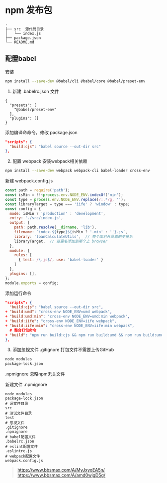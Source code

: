 # npm 发布包

```
.
├── src  源代码目录
│   └── index.js
├── package.json
└── README.md
```

## 配置babel 
安装
```bash
npm install --save-dev @babel/cli @babel/core @babel/preset-env
```

1. 新建 .babelrc.json 文件
```
{
  "presets": [
    "@babel/preset-env"
  ],
  "plugins": []
}
```
添加编译命命令，修改 package.json
```json
"scripts": {
  "build:cjs": "babel source --out-dir src"
},
```

2. 配置 webpack
安装webpack相关依赖
```bash
npm install --save-dev webpack webpack-cli babel-loader cross-env
```
新建 webpack.config.js
```js
const path = require('path');
const isMin = !!~process.env.NODE_ENV.indexOf('min');
const type = process.env.NODE_ENV.replace(/:.*/g, '');
const libraryTarget = type === 'iife' ? 'window' : type;
const config = {
  mode: isMin ? 'production' : 'development',
  entry: './src/index.js',
  output: {
    path: path.resolve(__dirname, 'lib'),
    filename: `index.${type}${isMin ? '.min' : ''}.js`,
    library: 'loanCalculateUtils',  // 整个库对外暴露的变量名
    libraryTarget,  // 变量名添加到哪个上 browser
  },
  module: {
    rules: [
      { test: /\.js$/, use: 'babel-loader' }
    ]
  },
  plugins: [],
};
module.exports = config;
```
添加运行命令
```json
"scripts": {
  "build:cjs": "babel source --out-dir src",
+ "build:umd": "cross-env NODE_ENV=umd webpack",
+ "build:umd:min": "cross-env NODE_ENV=umd:min webpack",
+ "build:iife": "cross-env NODE_ENV=iife webpack",
+ "build:iife:min": "cross-env NODE_ENV=iife:min webpack",
  # 整合打包命令
+ "build": "npm run build:cjs && npm run build:umd && npm run build:umd:min && npm run build:iife && npm run build:iife:min"
},
```

3. 添加忽视文件
.gitignore 打包文件不需要上传GitHub
```bash
node_modules
package-lock.json
```
.npmignore 忽略npm无关文件

新建文件 .npmignore
```
node_modules
package-lock.json
# 源文件目录
src
# 测试文件目录
test
# 忽视文件
.gitignore
.npmignore
# babel配置文件
.babelrc.json
# eslint配置文件
.eslintrc.js
# webpack配置文件
webpack.config.js
```

> https://www.bbsmax.com/A/MyJxyoEA5n/
> https://www.bbsmax.com/A/amd0wjgD5g/